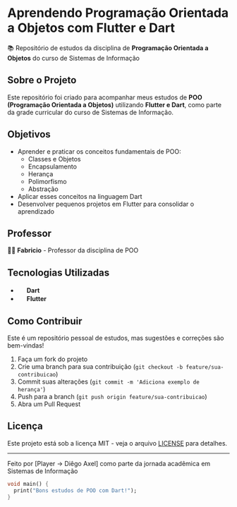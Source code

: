 # Aprendendo Programação Orientada a Objetos com Flutter e Dart

📚 Repositório de estudos da disciplina de **Programação Orientada a Objetos** do curso de Sistemas de Informação

## Sobre o Projeto

Este repositório foi criado para acompanhar meus estudos de **POO (Programação Orientada a Objetos)** utilizando **Flutter e Dart**, como parte da grade curricular do curso de Sistemas de Informação.

## Objetivos

- Aprender e praticar os conceitos fundamentais de POO:
  - Classes e Objetos
  - Encapsulamento
  - Herança
  - Polimorfismo
  - Abstração
- Aplicar esses conceitos na linguagem Dart
- Desenvolver pequenos projetos em Flutter para consolidar o aprendizado

## Professor

👨‍🏫 **Fabricio** - Professor da disciplina de POO

## Tecnologias Utilizadas

- <img src="https://cdn.iconscout.com/icon/free/png-256/dart-2038874-1720090.png" width="16" height="16"> **Dart**
- <img src="https://storage.googleapis.com/cms-storage-bucket/4fd0db61df0567c0f352.png" width="16" height="16"> **Flutter**

## Como Contribuir

Este é um repositório pessoal de estudos, mas sugestões e correções são bem-vindas!

1. Faça um fork do projeto
2. Crie uma branch para sua contribuição (`git checkout -b feature/sua-contribuicao`)
3. Commit suas alterações (`git commit -m 'Adiciona exemplo de herança'`)
4. Push para a branch (`git push origin feature/sua-contribuicao`)
5. Abra um Pull Request

## Licença

Este projeto está sob a licença MIT - veja o arquivo [LICENSE](LICENSE) para detalhes.

---

Feito por [Player -> Diêgo Axel] como parte da jornada acadêmica em Sistemas de Informação

```dart
void main() {
  print("Bons estudos de POO com Dart!");
}